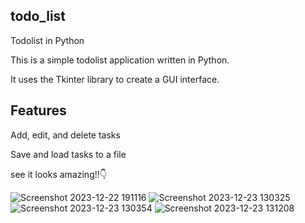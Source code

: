 ## todo_list
Todolist in Python

This is a simple todolist application written in Python. 

It uses the Tkinter library to create a GUI interface.

## Features
Add, edit, and delete tasks

Save and load tasks to a file

see it looks amazing!!👇

![Screenshot 2023-12-22 191116](https://github.com/vedapriya17/todo_list/assets/140573640/7162137f-8af4-4ac0-9566-5e1ce455e21a)
![Screenshot 2023-12-23 130325](https://github.com/vedapriya17/todo_list/assets/140573640/47480111-69f4-4b8c-8258-0a1ddb732a22)
![Screenshot 2023-12-23 130354](https://github.com/vedapriya17/todo_list/assets/140573640/d5295362-7e3d-42ee-b796-871274173ff5)
![Screenshot 2023-12-23 131208](https://github.com/vedapriya17/todo_list/assets/140573640/5ed04e8a-76bb-4549-977f-2878e564ebe5)



